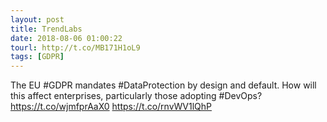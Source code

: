 ```yaml
---
layout: post
title: TrendLabs
date: 2018-08-06 01:00:22
tourl: http://t.co/MB171H1oL9
tags: [GDPR]
---
```

The EU #GDPR mandates #DataProtection by design and default. How will this affect enterprises, particularly those adopting #DevOps? https://t.co/wjmfprAaX0 https://t.co/rnvWV1lQhP